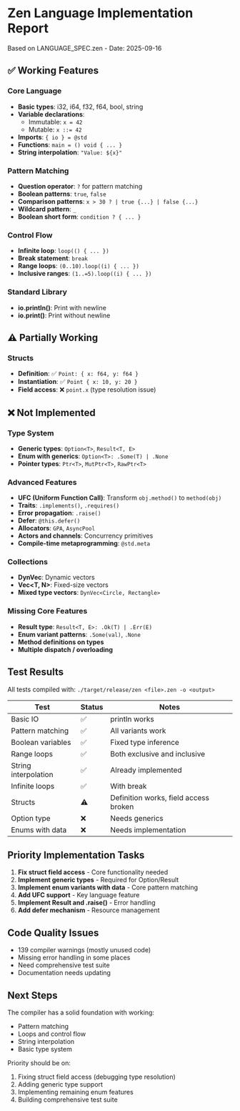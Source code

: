 # Zen Language Implementation Report

Based on LANGUAGE_SPEC.zen - Date: 2025-09-16

## ✅ Working Features

### Core Language
- **Basic types**: i32, i64, f32, f64, bool, string
- **Variable declarations**: 
  - Immutable: `x = 42`
  - Mutable: `x ::= 42`
- **Imports**: `{ io } = @std`
- **Functions**: `main = () void { ... }`
- **String interpolation**: `"Value: ${x}"`

### Pattern Matching
- **Question operator**: `?` for pattern matching
- **Boolean patterns**: `true`, `false`
- **Comparison patterns**: `x > 30 ? | true {...} | false {...}`
- **Wildcard pattern**: `_`
- **Boolean short form**: `condition ? { ... }`

### Control Flow
- **Infinite loop**: `loop(() { ... })`
- **Break statement**: `break`
- **Range loops**: `(0..10).loop((i) { ... })`
- **Inclusive ranges**: `(1..=5).loop((i) { ... })`

### Standard Library
- **io.println()**: Print with newline
- **io.print()**: Print without newline

## ⚠️ Partially Working

### Structs
- **Definition**: ✅ `Point: { x: f64, y: f64 }`
- **Instantiation**: ✅ `Point { x: 10, y: 20 }`
- **Field access**: ❌ `point.x` (type resolution issue)

## ❌ Not Implemented

### Type System
- **Generic types**: `Option<T>`, `Result<T, E>`
- **Enum with generics**: `Option<T>: .Some(T) | .None`
- **Pointer types**: `Ptr<T>`, `MutPtr<T>`, `RawPtr<T>`

### Advanced Features
- **UFC (Uniform Function Call)**: Transform `obj.method()` to `method(obj)`
- **Traits**: `.implements()`, `.requires()`
- **Error propagation**: `.raise()`
- **Defer**: `@this.defer()`
- **Allocators**: `GPA`, `AsyncPool`
- **Actors and channels**: Concurrency primitives
- **Compile-time metaprogramming**: `@std.meta`

### Collections
- **DynVec<T>**: Dynamic vectors
- **Vec<T, N>**: Fixed-size vectors
- **Mixed type vectors**: `DynVec<Circle, Rectangle>`

### Missing Core Features
- **Result type**: `Result<T, E>: .Ok(T) | .Err(E)`
- **Enum variant patterns**: `.Some(val)`, `.None`
- **Method definitions on types**
- **Multiple dispatch / overloading**

## Test Results

All tests compiled with: `./target/release/zen <file>.zen -o <output>`

| Test | Status | Notes |
|------|--------|-------|
| Basic IO | ✅ | println works |
| Pattern matching | ✅ | All variants work |
| Boolean variables | ✅ | Fixed type inference |
| Range loops | ✅ | Both exclusive and inclusive |
| String interpolation | ✅ | Already implemented |
| Infinite loops | ✅ | With break |
| Structs | ⚠️ | Definition works, field access broken |
| Option type | ❌ | Needs generics |
| Enums with data | ❌ | Needs implementation |

## Priority Implementation Tasks

1. **Fix struct field access** - Core functionality needed
2. **Implement generic types** - Required for Option/Result
3. **Implement enum variants with data** - Core pattern matching
4. **Add UFC support** - Key language feature
5. **Implement Result and .raise()** - Error handling
6. **Add defer mechanism** - Resource management

## Code Quality Issues

- 139 compiler warnings (mostly unused code)
- Missing error handling in some places
- Need comprehensive test suite
- Documentation needs updating

## Next Steps

The compiler has a solid foundation with working:
- Pattern matching
- Loops and control flow  
- String interpolation
- Basic type system

Priority should be on:
1. Fixing struct field access (debugging type resolution)
2. Adding generic type support
3. Implementing remaining enum features
4. Building comprehensive test suite